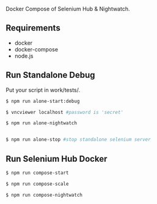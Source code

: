 
Docker Compose of Selenium Hub & Nightwatch. 

## Requirements
* docker
* docker-compose
* node.js



## Run Standalone Debug

Put your script in work/tests/.

```bash
$ npm run alone-start:debug

$ vncviewer localhost #password is 'secret'

$ npm run alone-nightwatch


$ npm run alone-stop #stop standalone selenium server
```

## Run Selenium Hub Docker

```bash
$ npm run compose-start

$ npm run compose-scale

$ npm run compose-nightwatch
```
